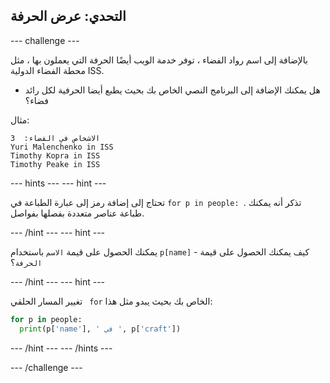 ## التحدي: عرض الحرفة

\--- challenge \---

بالإضافة إلى اسم رواد الفضاء ، توفر خدمة الويب أيضًا الحرفة التي يعملون بها ، مثل محطة الفضاء الدولية ISS.

+ هل يمكنك الإضافة إلى البرنامج النصي الخاص بك بحيث يطبع أيضا الحرفية لكل رائد فضاء؟ 

مثال:

    الاشخاص في الفضاء:  3
    Yuri Malenchenko in ISS
    Timothy Kopra in ISS
    Timothy Peake in ISS
    

\--- hints \--- \--- hint \---

تحتاج إلى إضافة رمز إلى عبارة الطباعة في `for p in people: `. تذكر أنه يمكنك طباعة عناصر متعددة بفصلها بفواصل.

\--- /hint \--- \--- hint \---

يمكنك الحصول على قيمة `الاسم` باستخدام `p[name]` - كيف يمكنك الحصول على قيمة `الحرفة`؟

\--- /hint \--- \--- hint \---

تغيير المسار الحلقي ` for` الخاص بك بحيث يبدو مثل هذا:

```python
for p in people:
  print(p['name'], ' في ', p['craft'])
```

\--- /hint \--- \--- /hints \---

\--- /challenge \---